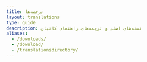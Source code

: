 ```yaml
---
title: ترجمه‌ها
layout: translations
type: guide
description: نسخه‌های اصلی و ترجمه‌های راهنمای کانبان
aliases:
  - /downloads/
  - /download/
  - /translationsdirectory/
---
```

